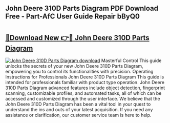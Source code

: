 ## John Deere 310D Parts Diagram PDF Download Free - Part-AfC User Guide Repair bByQ0

# <h2><a href="http://dfkpv8.blite.top/?on=John+Deere+310D+Parts+Diagram">🔗Download New 👉🔴 John Deere 310D Parts Diagram</a></h2>

[![John Deere 310D Parts Diagram download](https://i.imgur.com/lujVjoI.png)](http://dfkpv8.blite.top/?on=John+Deere+310D+Parts+Diagram)
Masterful Control This guide unlocks the secrets of your new John Deere 310D Parts Diagram, empowering you to control its functionalities with precision. Operating Instructions for Professionals John Deere 310D Parts Diagram This guide is intended for professionals familiar with product type operation. John Deere 310D Parts Diagram advanced features include object detection, fingerprint scanning, customizable profiles, and automated tasks, all of which can be accessed and customized through the user interface. We believe that the John Deere 310D Parts Diagram has been a vital tool in your quest to understand the ins and outs of your latest acquisition. If you need any assistance or clarification, our customer service team is here to help.
